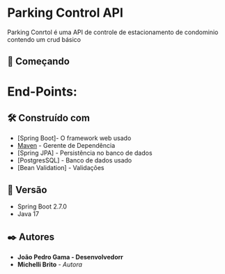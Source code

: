 # Parking Control API

Parking Conrtol é uma API de controle de estacionamento de condominio contendo um crud  básico

## 🚀 Começando

# End-Points:

## 🛠️ Construído com

* [Spring Boot]- O framework web usado
* [Maven](https://maven.apache.org/) - Gerente de Dependência
* [Spring JPA] - Persistência no banco de dados
* [PostgresSQL] - Banco de dados usado
* [Bean Validation] - Validações

## 📌 Versão

* Spring Boot 2.7.0
* Java 17

## ✒️ Autores

* **João Pedro Gama - Desenvolvedorr** 
* **Michelli Brito** - *Autora* 
